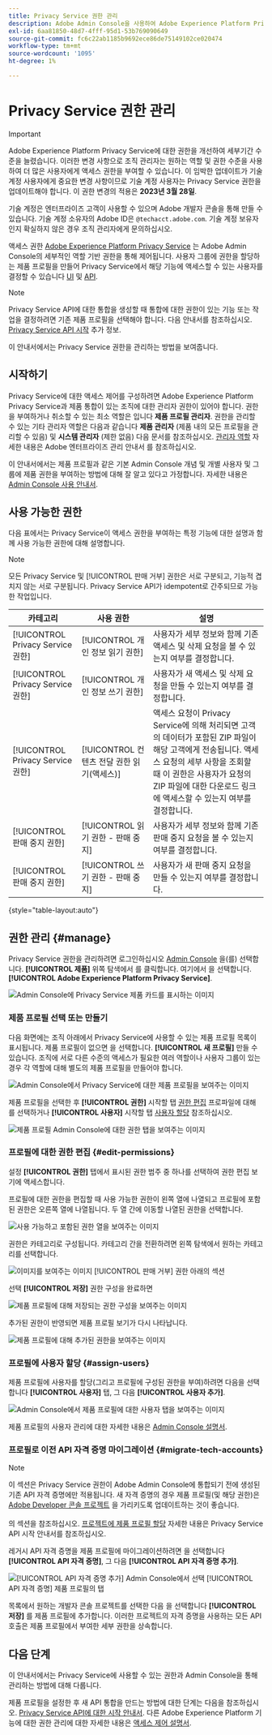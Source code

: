 ```yaml
---
title: Privacy Service 권한 관리
description: Adobe Admin Console을 사용하여 Adobe Experience Platform Privacy Service의 사용자 권한을 관리하는 방법을 알아봅니다.
exl-id: 6aa81850-48d7-4fff-95d1-53b769090649
source-git-commit: fc6c22ab1185b9692ece86de75149102ce020474
workflow-type: tm+mt
source-wordcount: '1095'
ht-degree: 1%

---
```


# Privacy Service 권한 관리

>[!IMPORTANT]
>
>Adobe Experience Platform Privacy Service에 대한 권한을 개선하여 세부기간 수준을 늘렸습니다. 이러한 변경 사항으로 조직 관리자는 원하는 역할 및 권한 수준을 사용하여 더 많은 사용자에게 액세스 권한을 부여할 수 있습니다. 이 임박한 업데이트가 기술 계정 사용자에게 중요한 변경 사항이므로 기술 계정 사용자는 Privacy Service 권한을 업데이트해야 합니다. 이 권한 변경의 적용은 **2023년 3월 28일**.
>
>기술 계정은 엔터프라이즈 고객이 사용할 수 있으며 Adobe 개발자 콘솔을 통해 만들 수 있습니다. 기술 계정 소유자의 Adobe ID은 `@techacct.adobe.com`. 기술 계정 보유자인지 확실하지 않은 경우 조직 관리자에게 문의하십시오.

액세스 권한 [Adobe Experience Platform Privacy Service](./home.md) 는 Adobe Admin Console의 세부적인 역할 기반 권한을 통해 제어됩니다. 사용자 그룹에 권한을 할당하는 제품 프로필을 만들어 Privacy Service에서 해당 기능에 액세스할 수 있는 사용자를 결정할 수 있습니다 [UI](./ui/overview.md) 및 [API](./api/overview.md).

>[!NOTE]
>
>Privacy Service API에 대한 통합을 생성할 때 통합에 대한 권한이 있는 기능 또는 작업을 결정하려면 기존 제품 프로필을 선택해야 합니다. 다음 안내서를 참조하십시오. [Privacy Service API 시작](./api/getting-started.md) 추가 정보.

이 안내서에서는 Privacy Service 권한을 관리하는 방법을 보여줍니다.

## 시작하기

Privacy Service에 대한 액세스 제어를 구성하려면 Adobe Experience Platform Privacy Service과 제품 통합이 있는 조직에 대한 관리자 권한이 있어야 합니다. 권한을 부여하거나 취소할 수 있는 최소 역할은 입니다 **제품 프로필 관리자**. 권한을 관리할 수 있는 기타 관리자 역할은 다음과 같습니다 **제품 관리자** (제품 내의 모든 프로필을 관리할 수 있음) 및 **시스템 관리자** (제한 없음) 다음 문서를 참조하십시오. [관리자 역할](https://helpx.adobe.com/enterprise/using/admin-roles.html) 자세한 내용은 Adobe 엔터프라이즈 관리 안내서 를 참조하십시오.

이 안내서에서는 제품 프로필과 같은 기본 Admin Console 개념 및 개별 사용자 및 그룹에 제품 권한을 부여하는 방법에 대해 잘 알고 있다고 가정합니다. 자세한 내용은 [Admin Console 사용 안내서](https://helpx.adobe.com/kr/enterprise/using/admin-console.html).

## 사용 가능한 권한

다음 표에서는 Privacy Service이 액세스 권한을 부여하는 특정 기능에 대한 설명과 함께 사용 가능한 권한에 대해 설명합니다.

>[!NOTE]
>
>모든 Privacy Service 및 [!UICONTROL 판매 거부] 권한은 서로 구분되고, 기능적 겹치지 않는 서로 구분됩니다. Privacy Service API가 idempotent로 간주되므로 가능한 작업입니다.

| 카테고리 | 사용 권한 | 설명 |
| --- | --- | --- |
| [!UICONTROL Privacy Service 권한] | [!UICONTROL 개인 정보 읽기 권한] | 사용자가 세부 정보와 함께 기존 액세스 및 삭제 요청을 볼 수 있는지 여부를 결정합니다. |
| [!UICONTROL Privacy Service 권한] | [!UICONTROL 개인 정보 쓰기 권한] | 사용자가 새 액세스 및 삭제 요청을 만들 수 있는지 여부를 결정합니다. |
| [!UICONTROL Privacy Service 권한] | [!UICONTROL 컨텐츠 전달 권한 읽기(액세스)] | 액세스 요청이 Privacy Service에 의해 처리되면 고객의 데이터가 포함된 ZIP 파일이 해당 고객에게 전송됩니다. 액세스 요청의 세부 사항을 조회할 때 이 권한은 사용자가 요청의 ZIP 파일에 대한 다운로드 링크에 액세스할 수 있는지 여부를 결정합니다. |
| [!UICONTROL 판매 중지 권한] | [!UICONTROL 읽기 권한 - 판매 중지] | 사용자가 세부 정보와 함께 기존 판매 중지 요청을 볼 수 있는지 여부를 결정합니다. |
| [!UICONTROL 판매 중지 권한] | [!UICONTROL 쓰기 권한 - 판매 중지] | 사용자가 새 판매 중지 요청을 만들 수 있는지 여부를 결정합니다. |

{style="table-layout:auto"}

## 권한 관리 {#manage}

Privacy Service 권한을 관리하려면 로그인하십시오 [Admin Console](https://adminconsole.adobe.com/) 을(를) 선택합니다. **[!UICONTROL 제품]** 위쪽 탐색에서 를 클릭합니다. 여기에서 을 선택합니다. **[!UICONTROL Adobe Experience Platform Privacy Service]**.

![Admin Console에 Privacy Service 제품 카드를 표시하는 이미지](./images/permissions/privacy-service-card.png)

### 제품 프로필 선택 또는 만들기

다음 화면에는 조직 아래에서 Privacy Service에 사용할 수 있는 제품 프로필 목록이 표시됩니다. 제품 프로필이 없으면 을 선택합니다. **[!UICONTROL 새 프로필]** 만들 수 있습니다. 조직에 서로 다른 수준의 액세스가 필요한 여러 역할이나 사용자 그룹이 있는 경우 각 역할에 대해 별도의 제품 프로필을 만들어야 합니다.

![Admin Console에서 Privacy Service에 대한 제품 프로필을 보여주는 이미지](./images/permissions/select-or-create-profile.png)

제품 프로필을 선택한 후 **[!UICONTROL 권한]** 시작할 탭 [권한 편집](#edit-permissions) 프로파일에 대해 를 선택하거나 **[!UICONTROL 사용자]** 시작할 탭 [사용자 할당](#assign-users) 참조하십시오.

![제품 프로필 Admin Console에 대한 권한 탭을 보여주는 이미지](./images/permissions/users-permissions-tabs.png)

### 프로필에 대한 권한 편집 {#edit-permissions}

설정 **[!UICONTROL 권한]** 탭에서 표시된 권한 범주 중 하나를 선택하여 권한 편집 보기에 액세스합니다.

프로필에 대한 권한을 편집할 때 사용 가능한 권한이 왼쪽 열에 나열되고 프로필에 포함된 권한은 오른쪽 열에 나열됩니다. 두 열 간에 이동할 나열된 권한을 선택합니다.

![사용 가능하고 포함된 권한 열을 보여주는 이미지](./images/permissions/edit-permissions.png)

권한은 카테고리로 구성됩니다. 카테고리 간을 전환하려면 왼쪽 탐색에서 원하는 카테고리를 선택합니다.

![이미지를 보여주는 이미지 [!UICONTROL 판매 거부] 권한 아래의 섹션](./images/permissions/switch-category.png)

선택 **[!UICONTROL 저장]** 권한 구성을 완료하면

![제품 프로필에 대해 저장되는 권한 구성을 보여주는 이미지](./images/permissions/save-permissions.png)

추가된 권한이 반영되면 제품 프로필 보기가 다시 나타납니다.

![제품 프로필에 대해 추가된 권한을 보여주는 이미지](./images/permissions/permissions-added.png)

### 프로필에 사용자 할당 {#assign-users}

제품 프로필에 사용자를 할당(그리고 프로필에 구성된 권한을 부여)하려면 다음을 선택합니다 **[!UICONTROL 사용자]** 탭, 그 다음 **[!UICONTROL 사용자 추가]**.

![Admin Console에서 제품 프로필에 대한 사용자 탭을 보여주는 이미지](./images/permissions/manage-users.png)

제품 프로필의 사용자 관리에 대한 자세한 내용은 [Admin Console 설명서](https://helpx.adobe.com/enterprise/using/manage-product-profiles.html).

### 프로필로 이전 API 자격 증명 마이그레이션 {#migrate-tech-accounts}

>[!NOTE]
>
>이 섹션은 Privacy Service 권한이 Adobe Admin Console에 통합되기 전에 생성된 기존 API 자격 증명에만 적용됩니다. 새 자격 증명의 경우 제품 프로필(및 해당 권한)은 [Adobe Developer 콘솔 프로젝트](https://developer.adobe.com/developer-console/docs/guides/projects/) 을 가리키도록 업데이트하는 것이 좋습니다.<br><br>의 섹션을 참조하십시오. [프로젝트에 제품 프로필 할당](./api/getting-started.md#product-profiles) 자세한 내용은 Privacy Service API 시작 안내서를 참조하십시오.

레거시 API 자격 증명을 제품 프로필에 마이그레이션하려면 을 선택합니다 **[!UICONTROL API 자격 증명]**, 그 다음 **[!UICONTROL API 자격 증명 추가]**.

![[!UICONTROL API 자격 증명 추가] Admin Console에서 선택 [!UICONTROL API 자격 증명] 제품 프로필의 탭](./images/permissions/api-credentials.png)

목록에서 원하는 개발자 콘솔 프로젝트를 선택한 다음 을 선택합니다 **[!UICONTROL 저장]** 를 제품 프로필에 추가합니다. 이러한 프로젝트의 자격 증명을 사용하는 모든 API 호출은 제품 프로필에서 부여한 세부 권한을 상속합니다.

## 다음 단계

이 안내서에서는 Privacy Service에 사용할 수 있는 권한과 Admin Console을 통해 관리하는 방법에 대해 다룹니다.

제품 프로필을 설정한 후 새 API 통합을 만드는 방법에 대한 단계는 다음을 참조하십시오. [Privacy Service API에 대한 시작 안내서](./api/getting-started.md). 다른 Adobe Experience Platform 기능에 대한 권한 관리에 대한 자세한 내용은 [액세스 제어 설명서](../access-control/home.md).
